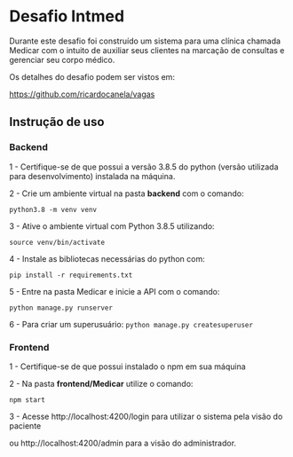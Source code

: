 # Desafio Intmed

Durante este desafio foi construído um sistema para uma clínica chamada Medicar com o intuito de auxiliar seus clientes na marcação de consultas e gerenciar seu corpo médico. 

Os detalhes do desafio podem ser vistos em:

https://github.com/ricardocanela/vagas

## Instrução de uso

### Backend

1 - Certifique-se de que possui a versão 3.8.5 do python (versão utilizada para desenvolvimento) instalada na máquina.

2 - Crie um ambiente virtual na pasta **backend** com o comando:

`
python3.8 -m venv venv
`

3 - Ative o ambiente virtual com Python 3.8.5 utilizando:

`
source venv/bin/activate
`

4 - Instale as bibliotecas necessárias do python com:

`
pip install -r requirements.txt
`

5 - Entre na pasta Medicar e inicie a API com o comando:

`
python manage.py runserver
`

6 - Para criar um superusuário:
`
python manage.py createsuperuser
`

### Frontend

1 - Certifique-se de que possui instalado o npm em sua máquina

2 - Na pasta **frontend/Medicar** utilize o comando:

`
npm start
`

3 - Acesse http://localhost:4200/login para utilizar o sistema pela visão do paciente

ou http://localhost:4200/admin para a visão do administrador. 